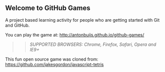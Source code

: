 ## Welcome to GitHub Games

A project based learning activity for people who are getting started with Git and GitHub.

You can play the game at: http://antonbuijs.github.io/github-games/

>> _*SUPPORTED BROWSERS*: Chrome, Firefox, Safari, Opera and IE9+_

This fun open source game was cloned from: https://github.com/jakesgordon/javascript-tetris
